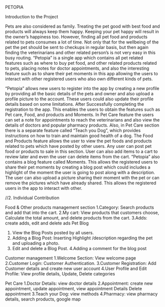 
PETOPIA

Introduction to the Project

Pets are also considered as family. Treating the pet good with best food and products will always keep them happy. Keeping your pet happy will result in the owner’s happiness too. However, finding all pet food and products related to pets consumes a lot of time. Not only that for the wellbeing of the pet the pet should be sent to checkups in regular basis, but then again finding the veterinarians and other related person’s is not very easy in this busy routing. “Petopia” is a single app which contains all pet related features such as where to buy pet food, and other related products related to pets, placing notes for doctor appointments, and also the interesting feature such as to share their pet moments in this app allowing the users to interact with other registered users who also own different kinds of pets.

“Petopia” allows new users to register into the app by creating a new profile by providing all the basic details of the pets and owner and also upload a profile picture to the account. These users could also update their profile details based on some limitations. After Successfully completing the registration to the app. This enables the users to obtain the features such as Pet care, Food, and products and Moments. In Pet Care feature the users can set a note for appointments to reach the veterinarians and also view the details of doctors and popular pharmacy products. Also, in Pet Care section there is a separate feature called “Teach you Dog”, which provides instructions on how to train and maintain good health of a dog. The Food and Products feature allows the user to view the pet foods and products related to pets which have posted by other users. Any user can post pet food or products to sale in this section. User can also add items to a cart to review later and even the user can delete items from the cart. “Petopia” also contains a blog feature called Moments. This allows the registered users to share their pet moments by creating a blog post which could includes a highlight of the moment the user is going to post along with a description. The user can also upload a picture sharing their moment with the pet or can remove the pictures which have already shared. This allows the registered users in the app to interact with other. 

//2.	Individual Contribution

Food & Other products management section
1.Category: Search products and add that into the cart.
2.My cart: View products that customers choose, Calculate the total amount, and delete products from the cart.
3.Adds: create adds, edit and delete ads
	Pet Blog
1. View the Blog Posts posted by all users.
2. Adding a Blog Post: Inserting Highlight /description regarding the pet and uploading a photo.
3. Edit and delete a Blog Post.
4.Adding a comment for the blog post



Customer management
1.Welcome Section: View welcome page
2.Customer Login:  Customer Authentication.
3.Customer Registration:  Add Customer details and create new user account
4.User Profile and Edit Profile: View profile details, Update, Delete categories
	
Pet Care
  1.Doctor Details: view doctor details
  2.Appointment: create new appointment, update appointment, view appointment Details Delete appointment
  3.Teach your Dog: view methods
  4.Pharmacy: view pharmacy details, search products, google map





